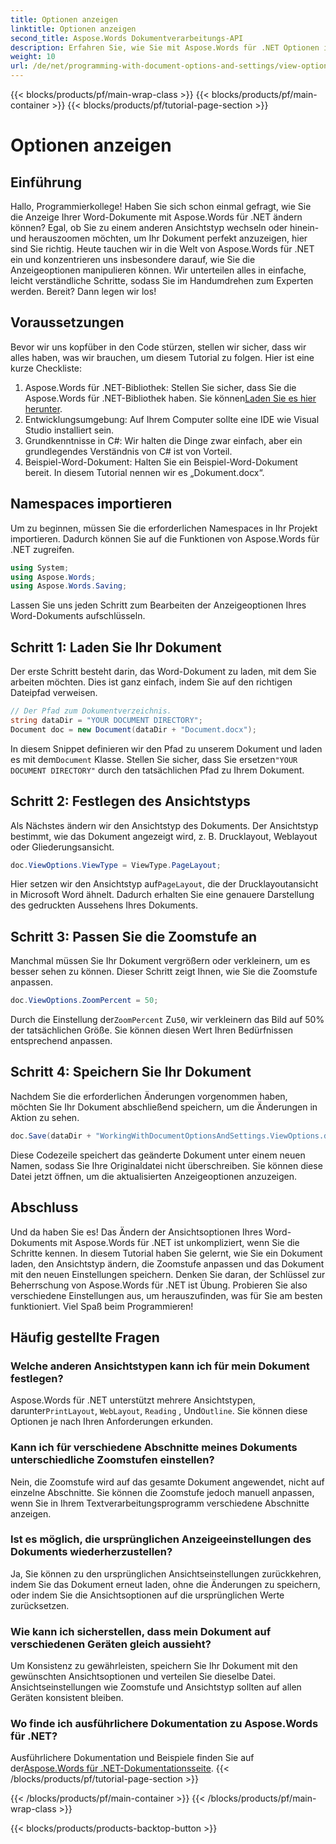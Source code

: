 ```yaml
---
title: Optionen anzeigen
linktitle: Optionen anzeigen
second_title: Aspose.Words Dokumentverarbeitungs-API
description: Erfahren Sie, wie Sie mit Aspose.Words für .NET Optionen in Word-Dokumenten anzeigen. In diesem Handbuch erfahren Sie, wie Sie Ansichtstypen festlegen, Zoomstufen anpassen und Ihr Dokument speichern.
weight: 10
url: /de/net/programming-with-document-options-and-settings/view-options/
---
```


{{< blocks/products/pf/main-wrap-class >}}
{{< blocks/products/pf/main-container >}}
{{< blocks/products/pf/tutorial-page-section >}}

# Optionen anzeigen

## Einführung

Hallo, Programmierkollege! Haben Sie sich schon einmal gefragt, wie Sie die Anzeige Ihrer Word-Dokumente mit Aspose.Words für .NET ändern können? Egal, ob Sie zu einem anderen Ansichtstyp wechseln oder hinein- und herauszoomen möchten, um Ihr Dokument perfekt anzuzeigen, hier sind Sie richtig. Heute tauchen wir in die Welt von Aspose.Words für .NET ein und konzentrieren uns insbesondere darauf, wie Sie die Anzeigeoptionen manipulieren können. Wir unterteilen alles in einfache, leicht verständliche Schritte, sodass Sie im Handumdrehen zum Experten werden. Bereit? Dann legen wir los!

## Voraussetzungen

Bevor wir uns kopfüber in den Code stürzen, stellen wir sicher, dass wir alles haben, was wir brauchen, um diesem Tutorial zu folgen. Hier ist eine kurze Checkliste:

1.  Aspose.Words für .NET-Bibliothek: Stellen Sie sicher, dass Sie die Aspose.Words für .NET-Bibliothek haben. Sie können[Laden Sie es hier herunter](https://releases.aspose.com/words/net/).
2. Entwicklungsumgebung: Auf Ihrem Computer sollte eine IDE wie Visual Studio installiert sein.
3. Grundkenntnisse in C#: Wir halten die Dinge zwar einfach, aber ein grundlegendes Verständnis von C# ist von Vorteil.
4. Beispiel-Word-Dokument: Halten Sie ein Beispiel-Word-Dokument bereit. In diesem Tutorial nennen wir es „Dokument.docx“.

## Namespaces importieren

Um zu beginnen, müssen Sie die erforderlichen Namespaces in Ihr Projekt importieren. Dadurch können Sie auf die Funktionen von Aspose.Words für .NET zugreifen.

```csharp
using System;
using Aspose.Words;
using Aspose.Words.Saving;
```

Lassen Sie uns jeden Schritt zum Bearbeiten der Anzeigeoptionen Ihres Word-Dokuments aufschlüsseln.

## Schritt 1: Laden Sie Ihr Dokument

Der erste Schritt besteht darin, das Word-Dokument zu laden, mit dem Sie arbeiten möchten. Dies ist ganz einfach, indem Sie auf den richtigen Dateipfad verweisen.

```csharp
// Der Pfad zum Dokumentverzeichnis.
string dataDir = "YOUR DOCUMENT DIRECTORY";
Document doc = new Document(dataDir + "Document.docx");
```

 In diesem Snippet definieren wir den Pfad zu unserem Dokument und laden es mit dem`Document` Klasse. Stellen Sie sicher, dass Sie ersetzen`"YOUR DOCUMENT DIRECTORY"` durch den tatsächlichen Pfad zu Ihrem Dokument.

## Schritt 2: Festlegen des Ansichtstyps

Als Nächstes ändern wir den Ansichtstyp des Dokuments. Der Ansichtstyp bestimmt, wie das Dokument angezeigt wird, z. B. Drucklayout, Weblayout oder Gliederungsansicht.

```csharp
doc.ViewOptions.ViewType = ViewType.PageLayout;
```

 Hier setzen wir den Ansichtstyp auf`PageLayout`, die der Drucklayoutansicht in Microsoft Word ähnelt. Dadurch erhalten Sie eine genauere Darstellung des gedruckten Aussehens Ihres Dokuments.

## Schritt 3: Passen Sie die Zoomstufe an

Manchmal müssen Sie Ihr Dokument vergrößern oder verkleinern, um es besser sehen zu können. Dieser Schritt zeigt Ihnen, wie Sie die Zoomstufe anpassen.

```csharp
doc.ViewOptions.ZoomPercent = 50;
```

 Durch die Einstellung der`ZoomPercent` Zu`50`, wir verkleinern das Bild auf 50% der tatsächlichen Größe. Sie können diesen Wert Ihren Bedürfnissen entsprechend anpassen.

## Schritt 4: Speichern Sie Ihr Dokument

Nachdem Sie die erforderlichen Änderungen vorgenommen haben, möchten Sie Ihr Dokument abschließend speichern, um die Änderungen in Aktion zu sehen.

```csharp
doc.Save(dataDir + "WorkingWithDocumentOptionsAndSettings.ViewOptions.docx");
```

Diese Codezeile speichert das geänderte Dokument unter einem neuen Namen, sodass Sie Ihre Originaldatei nicht überschreiben. Sie können diese Datei jetzt öffnen, um die aktualisierten Anzeigeoptionen anzuzeigen.

## Abschluss

Und da haben Sie es! Das Ändern der Ansichtsoptionen Ihres Word-Dokuments mit Aspose.Words für .NET ist unkompliziert, wenn Sie die Schritte kennen. In diesem Tutorial haben Sie gelernt, wie Sie ein Dokument laden, den Ansichtstyp ändern, die Zoomstufe anpassen und das Dokument mit den neuen Einstellungen speichern. Denken Sie daran, der Schlüssel zur Beherrschung von Aspose.Words für .NET ist Übung. Probieren Sie also verschiedene Einstellungen aus, um herauszufinden, was für Sie am besten funktioniert. Viel Spaß beim Programmieren!

## Häufig gestellte Fragen

### Welche anderen Ansichtstypen kann ich für mein Dokument festlegen?

 Aspose.Words für .NET unterstützt mehrere Ansichtstypen, darunter`PrintLayout`, `WebLayout`, `Reading` , Und`Outline`. Sie können diese Optionen je nach Ihren Anforderungen erkunden.

### Kann ich für verschiedene Abschnitte meines Dokuments unterschiedliche Zoomstufen einstellen?

Nein, die Zoomstufe wird auf das gesamte Dokument angewendet, nicht auf einzelne Abschnitte. Sie können die Zoomstufe jedoch manuell anpassen, wenn Sie in Ihrem Textverarbeitungsprogramm verschiedene Abschnitte anzeigen.

### Ist es möglich, die ursprünglichen Anzeigeeinstellungen des Dokuments wiederherzustellen?

Ja, Sie können zu den ursprünglichen Ansichtseinstellungen zurückkehren, indem Sie das Dokument erneut laden, ohne die Änderungen zu speichern, oder indem Sie die Ansichtsoptionen auf die ursprünglichen Werte zurücksetzen.

### Wie kann ich sicherstellen, dass mein Dokument auf verschiedenen Geräten gleich aussieht?

Um Konsistenz zu gewährleisten, speichern Sie Ihr Dokument mit den gewünschten Ansichtsoptionen und verteilen Sie dieselbe Datei. Ansichtseinstellungen wie Zoomstufe und Ansichtstyp sollten auf allen Geräten konsistent bleiben.

### Wo finde ich ausführlichere Dokumentation zu Aspose.Words für .NET?

 Ausführlichere Dokumentation und Beispiele finden Sie auf der[Aspose.Words für .NET-Dokumentationsseite](https://reference.aspose.com/words/net/).
{{< /blocks/products/pf/tutorial-page-section >}}

{{< /blocks/products/pf/main-container >}}
{{< /blocks/products/pf/main-wrap-class >}}

{{< blocks/products/products-backtop-button >}}
